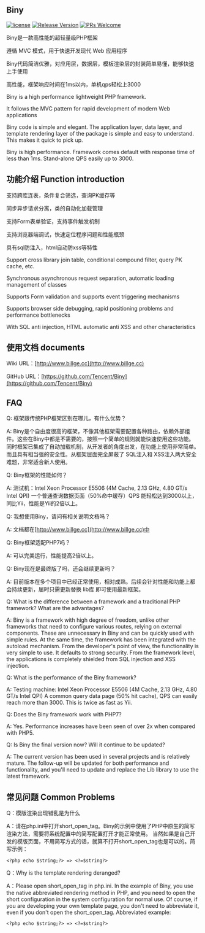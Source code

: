 ## Biny

[![license](http://img.shields.io/badge/license-BSD3-blue.svg?style=flat)](https://github.com/tencent/biny/blob/master/LICENSE.TXT)
[![Release Version](https://img.shields.io/badge/release-2.7.8-red.svg)](https://github.com/tencent/biny/releases)
[![PRs Welcome](https://img.shields.io/badge/PRs-welcome-brightgreen.svg)](https://github.com/tencent/biny/pulls)

Biny是一款高性能的超轻量级PHP框架

遵循 MVC 模式，用于快速开发现代 Web 应用程序

Biny代码简洁优雅，对应用层，数据层，模板渲染层的封装简单易懂，能够快速上手使用

高性能，框架响应时间在1ms以内，单机qps轻松上3000

Biny is a high performance lightweight PHP framework.

It follows the MVC pattern for rapid development of modern Web applications

Biny code is simple and elegant. The application layer, data layer, and template rendering layer of the package is simple and easy to understand. This makes it quick to pick up.

Biny is high performance. Framework comes default with response time of less than 1ms. Stand-alone QPS easily up to 3000.


## 功能介绍 Function introduction

支持跨库连表，条件复合筛选，查询PK缓存等

同步异步请求分离，类的自动化加载管理

支持Form表单验证，支持事件触发机制

支持浏览器端调试，快速定位程序问题和性能瓶颈

具有sql防注入，html自动防xss等特性


Support cross library join table, conditional compound filter, query PK cache, etc.

Synchronous asynchronous request separation, automatic loading management of classes

Supports Form validation and supports event triggering mechanisms

Supports browser side debugging, rapid positioning problems and performance bottlenecks

With SQL anti injection, HTML automatic anti XSS and other characteristics


## 使用文档 documents

Wiki URL：[http://www.billge.cc](http://www.billge.cc)

GitHub URL：[https://github.com/Tencent/Biny](https://github.com/Tencent/Biny)

## FAQ

Q: 框架跟传统PHP框架区别在哪儿，有什么优势？

A: Biny是个自由度很高的框架，不像其他框架需要配置各种路由，依赖外部组件。这些在Biny中都是不需要的，按照一个简单的规则就能快速使用这些功能。同时框架已集成了自动加载机制，从开发者的角度出发，在功能上使用非常简单。而且具有相当强的安全性。从框架层面完全屏蔽了 SQL注入和 XSS注入两大安全难题，非常适合新人使用。

Q: Biny框架的性能如何？

A: 测试机：Intel Xeon Processor E5506 (4M Cache, 2.13 GHz, 4.80 GT/s Intel QPI)
一个普通查询数据页面（50%命中缓存）QPS 能轻松达到3000以上，同比Yii，性能是Yii的2倍以上。

Q: 我想使用Biny，请问有相关说明文档吗？

A: 文档都在[http://www.billge.cc](http://www.billge.cc)中

Q: Biny框架适配PHP7吗？

A: 可以完美运行，性能提高2倍以上。

Q: Biny现在是最终版了吗，还会继续更新吗？

A: 目前版本在多个项目中已经正常使用，相对成熟。后续会针对性能和功能上都会持续更新，届时只需更新替换 lib库 即可使用最新框架。

Q: What is the difference between a framework and a traditional PHP framework? What are the advantages?

A: Biny is a framework with high degree of freedom, unlike other frameworks that need to configure various routes, relying on external components. These are unnecessary in Biny and can be quickly used with simple rules. At the same time, the framework has been integrated with the autoload mechanism. From the developer's point of view, the functionality is very simple to use. It defaults to strong security. From the framework level, the applications is completely shielded from SQL injection and XSS injection.

Q: What is the performance of the Biny framework?

A: Testing machine: Intel Xeon Processor E5506 (4M Cache, 2.13 GHz, 4.80 GT/s Intel QPI)
A common query data page (50% hit cache), QPS can easily reach more than 3000. This is twice as fast as Yii.

Q: Does the Biny framework work with PHP7?

A: Yes. Performance increases have been seen of over 2x when compared with PHP5.

Q: Is Biny the final version now? Will it continue to be updated?

A: The current version has been used in several projects and is relatively mature. The follow-up will be updated for both performance and functionality, and you'll need to update and replace the Lib library to use the latest framework.



## 常见问题 Common Problems

Q：模版渲染出现错乱是为什么

A：请在php.ini中打开short_open_tag。Biny的示例中使用了PHP中原生的简写渲染方法，需要将系统配置中的简写配置打开才能正常使用。
当然如果是自己开发的模版页面，不用简写方式的话，就算不打开short_open_tag也是可以的。简写示例：
```
<?php echo $string;?> => <?=$string?>
```

Q：Why is the template rendering deranged?


A：Please open short_open_tag in php.ini. In the example of Biny, you use the native abbreviated rendering method in PHP, and you need to open the short configuration in the system configuration for normal use.
  Of course, if you are developing your own template page, you don't need to abbreviate it, even if you don't open the short_open_tag. Abbreviated example:
```
<?php echo $string;?> => <?=$string?>
```

